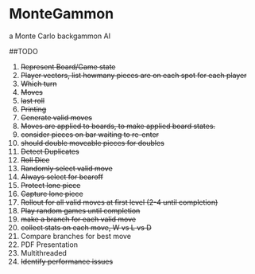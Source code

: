 MonteGammon
===========

a Monte Carlo backgammon AI 


##TODO

1. ~~Represent Board/Game state~~
  1. ~~Player vectors, list howmany pieces are on each spot for each player~~
  2. ~~Which turn~~
  3. ~~Moves~~
  4. ~~last roll~~
  5. ~~Printing~~
2. ~~Generate valid moves~~
  1. ~~Moves are applied to boards, to make applied board states.~~
  2. ~~consider pieces on bar waiting to re-enter~~ 
  3. ~~should double moveable pieces for doubles~~
  4. ~~Detect Duplicates~~
3. ~~Roll Dice~~
4. ~~Randomly select valid move~~
  1. ~~Always select for bearoff~~
  2. ~~Protect lone piece~~
  3. ~~Capture lone piece~~
5. ~~Rollout for all valid moves at first level (2-4 until completion)~~
 1. ~~Play random games until completion~~
 2. ~~make a branch for each valid move~~
 3. ~~collect stats on each move, W vs L vs D~~
6. Compare branches for best move
7. PDF Presentation
8. Multithreaded
 1. ~~Identify performance issues~~